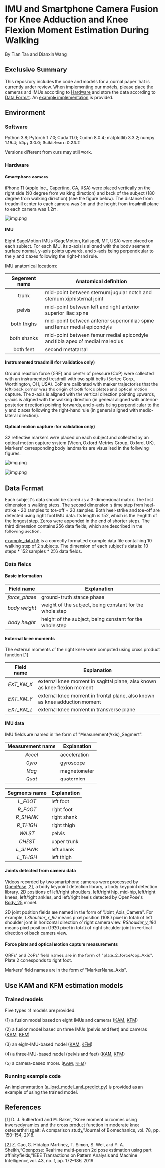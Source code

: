 # IMU and Smartphone Camera Fusion for Knee Adduction and Knee Flexion Moment Estimation During Walking
By Tian Tan and Dianxin Wang

## Exclusive Summary
This repository includes the code and models for a journal paper that is currently under review.
When implementing our models, please place the cameras and IMUs according to [Hardware](#hardware)
and store the data according to [Data Format](#data-format).
An [example implementation](#running-example-code) is provided.

## Environment

### Software
Python 3.8; Pytorch 1.7.0; Cuda 11.0; Cudnn 8.0.4; matplotlib 3.3.2; numpy 1.19.4; h5py 3.0.0; Scikit-learn 0.23.2

Versions different from ours may still work.

### Hardware
#### Smartphone camera
iPhone 11 (Apple Inc., Cupertino, CA, USA)
were placed vertically on the right side (90 degree from walking direction)
and back of the subject (180 degree from walking direction) (see the figure below). 
The distance from treadmill center to each camera was 3m 
and the height from treadmill plane to each camera was 1.2m.

![img.png](figures/readme_fig/camera_loc.png)

#### IMU
Eight SageMotion IMUs (SageMotion, Kalispell, MT, USA) were placed on each subject.
For each IMU, its z-axis is aligned with the body segment surface normal,
y-axis points upwards,
and x-axis being perpendicular to the y and z axes following the right-hand rule.

IMU anatomical locations: 

Segement name | Anatomical definition
:---: | ---
trunk | mid-point between sternum jugular notch and sternum xiphisternal joint
pelvis | mid-point between left and right anterior superior iliac spine
both thighs | mid-point between anterior superior iliac spine and femur medial epicondyle
both shanks | mid-point between femur medial epicondyle and tibia apex of medial malleolus
both feet | second metatarsal

#### Instrumented treadmill (for validation only)
Ground reaction force (GRF) and center of pressure (CoP) were collected with an instrumented treadmill 
with two split belts (Bertec Corp., Worthington, OH, USA).
CoP are calibrated with marker trajectories that the left-back corner was the origin of both force plates and optical motion capture.
The z-axis is aligned with the vertical direction pointing upwards,
y-axis is aligned with the walking direction
(in general aligned with anterior-posterior direction) pointing forwards,
and x-axis being perpendicular to the y and z axes following the right-hand rule
(in general aligned with medio-lateral direction).

#### Optical motion capture (for validation only)
32 reflective markers were placed on each subject and collected by an optical motion capture system
(Vicon, Oxford Metrics Group, Oxford, UK). Markers' corresponding body landmarks are visualized in the following figures.

![img.png](figures/readme_fig/markers_anterior_view.png)

![img.png](figures/readme_fig/markers_posterior_view.png)

## Data Format 
Each subject's data should be stored as a 3-dimensional matrix.
The first dimension is walking steps. The second dimension is
time step from heel-strike - 20 samples to toe-off + 20 samples. Both heel-strike and toe-off are detected using right
foot IMU data. Its length is 152, which is the lenghth of the longest step. Zeros were appended in the end of shorter
steps. The third dimension contains 256 data fields, which are described in the following section.

[example_data.h5](./trained_models_and_example_data/example_data.h5) is a correctly formatted example data file
containing 10 walking step of 2 subjects. The dimension of each subject's data is: 10 steps * 152 samples * 256 data fields.

### Data fields
#### Basic information

Field name | Explanation
:---: | ---
_force_phase_ | ground-truth stance phase
_body weight_ | weight of the subject, being constant for the whole step
_body height_ | height of the subject, being constant for the whole step

#### External knee moments
The external moments of the right knee were computed using cross product function [1]

Field name | Explanation
:---: | ---
_EXT_KM_X_ | external knee moment in sagittal plane, also known as knee flexion moment
_EXT_KM_Y_ | external knee moment in frontal plane, also known as knee adduction moment
_EXT_KM_Z_ | external knee moment in transverse plane

#### IMU data
IMU fields are named in the form of "Measurement(Axis)_Segment".

Measurement name | Explanation
:---: | ---
_Accel_ | acceleration
_Gyro_ | gyroscope
_Mag_ | magnetometer
_Quat_ | quaternion

Segments name | Explanation
:---: | ---
_L_FOOT_ | left foot
_R_FOOT_ | right foot
_R_SHANK_ | right shank
_R_THIGH_ | right thigh
_WAIST_ | pelvis
_CHEST_ | upper trunk
_L_SHANK_ | left shank
_L_THIGH_ | left thigh

#### Joints detected from camera data
Videos recorded by two smartphone cameras were processed by
<a href="https://github.com/CMU-Perceptual-Computing-Lab/openpose" target="_blank">OpenPose</a> [2], a body keypoint detection library,
a body keypoint detection library. 2D positions of left/right shoulders, left/right hip, mid-hip, left/right knees,
left/right ankles, and left/right heels detected by OpenPose's
<a href="https://github.com/CMU-Perceptual-Computing-Lab/openpose/blob/18de3a0010dd65484b3eb357b5c3679c9a2fdf43/doc/02_output.md" target="_blank">Body_25</a> model.

2D joint position fields are named in the form of "Joint_Axis_Camera".
For example, _LShoulder_x_90_ means pixel position (1080 pixel in total) of left shoulder joint in horizontal direction of right camera view.
_RShoulder_y_180_ means pixel position (1920 pixel in total) of right shoulder joint in vertical direction of back camera view.

#### Force plate and optical motion capture measurements
GRFs' and CoPs' field names are in the form of "plate_2_force/cop_Axis". Plate 2 corresponds to right foot.

Markers' field names are in the form of "MarkerName_Axis".

## Use KAM and KFM estimation models
### Trained models
Five types of models are provided:

(1) a fusion model based on eight IMUs and cameras
([KAM](./trained_models_and_example_data/8IMU_camera_KAM.pth), [KFM](./trained_models_and_example_data/8IMU_camera_KFM.pth))

(2) a fusion model based on three IMUs (pelvis and feet) and cameras
([KAM](./trained_models_and_example_data/3IMU_camera_KAM.pth), [KFM](./trained_models_and_example_data/3IMU_camera_KFM.pth))

(3) an eight-IMU-based model
([KAM](./trained_models_and_example_data/8IMU_KAM.pth), [KFM](./trained_models_and_example_data/8IMU_KFM.pth))

(4) a three-IMU-based model (pelvis and feet)
([KAM](./trained_models_and_example_data/3IMU_KAM.pth), [KFM](./trained_models_and_example_data/3IMU_KFM.pth))

(5) a camera-based model.
([KAM](./trained_models_and_example_data/camera_KAM.pth), [KFM](./trained_models_and_example_data/camera_KFM.pth))

### Running example code
An implementation ([a_load_model_and_predict.py](a_load_model_and_predict.py)) is provided
as an example of using the trained model.

## References
[1] D. J. Rutherford and M. Baker, “Knee moment outcomes using inversedynamics and the cross product function in 
moderate knee osteoarthritisgait: A comparison study,”Journal of Biomechanics, vol. 78, pp. 150–154, 2018.

[2] Z. Cao, G. Hidalgo Martinez, T. Simon, S. Wei, and Y. A. Sheikh,“Openpose: Realtime multi-person 2d pose estimation
using part affinityfields,”IEEE Transactions on Pattern Analysis and Machine Intelligence,vol. 43, no. 1, pp. 172–186,
2019

